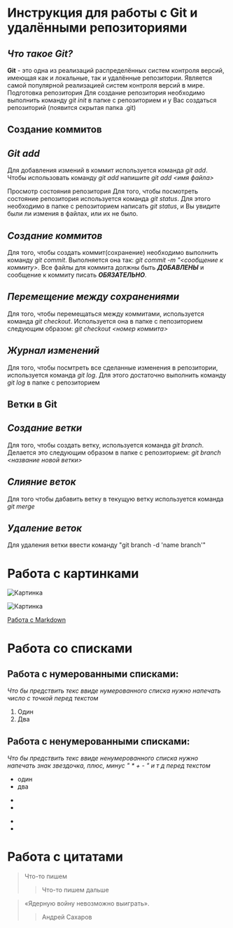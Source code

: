 # Инструкция для работы с Git и удалёнными репозиториями

## *Что такое Git?*
**Git** - это одна из реализаций распределённых систем контроля версий, имеющая как и локальные, так и удалённые репозитории. Является самой популярной реализацией систем контроля версий в мире.
Подготовка репозитория
Для создание репозитория необходимо выполнить команду *git init*  в папке с репозиторием и у Вас создаться репозиторий (появится скрытая папка .git)

## **Создание коммитов**

## *Git add*
Для добавления измений в коммит используется команда *git add*. Чтобы использовать команду *git add* напишите *git add <имя файла>*

Просмотр состояния репозитория
Для того, чтобы посмотреть состояние репозитория используется команда *git status*. Для этого необходимо в папке с репозиторием написать *git status*, и Вы увидите были ли измения в файлах, или их не было.

## *Создание коммитов*
Для того, чтобы создать коммит(сохранение) необходимо выполнить команду *git commit*. Выполняется она так: *git commit -m "<сообщение к коммиту>*. Все файлы для коммита должны быть ***ДОБАВЛЕНЫ*** и сообщение к коммиту писать ***ОБЯЗАТЕЛЬНО***.

## *Перемещение между сохранениями*
Для того, чтобы перемещаться между коммитами, используется команда *git checkout*. Используется она в папке с пепозиторием следующим образом: *git checkout <номер коммита>*

## *Журнал изменений*
Для того, чтобы посмтреть все сделанные изменения в репозитории, используется команда *git log*. Для этого достаточно выполнить команду *git log* в папке с репозиторием

## **Ветки в Git**

## *Создание ветки*

Для того, чтобы создать ветку, используется команда *git branch*. Делается это следующим образом в папке с репозиторием: *git branch <название новой ветки>*

## *Слияние веток*

Для того чтобы дабавить ветку в текущую ветку используется команда *git merge <name branch>*

## *Удаление веток*
Для удаления ветки ввести команду "git branch -d 'name branch'"

# Работа с картинками

![Картинка](https://klike.net/uploads/posts/2019-05/medium/1559021804_2.jpg)

![Картинка](https://img.pravda.ru/image/photo/2/3/7/244237.jpeg)

[Работа с Markdown](https://lifehacker.ru/chto-takoe-markdown/)

# Работа со списками

## Работа с нумерованными списками:
*Что бы предствить текс ввиде нумерованного списка нужно напечать число с точкой перед текстом*  
1. Один
2. Два

## Работа с ненумерованными списками: 
*Что бы предствить текс ввиде ненумерованного списка нужно напечать знак звездочка, плюс, минус " * + - " и т д перед текстом*
* один
* два
+
+
-
-
# Работа с цитатами
> Что-то пишем
>> Что-то пишем дальше

> «Ядерную войну невозможно выиграть».
>> Андрей Сахаров